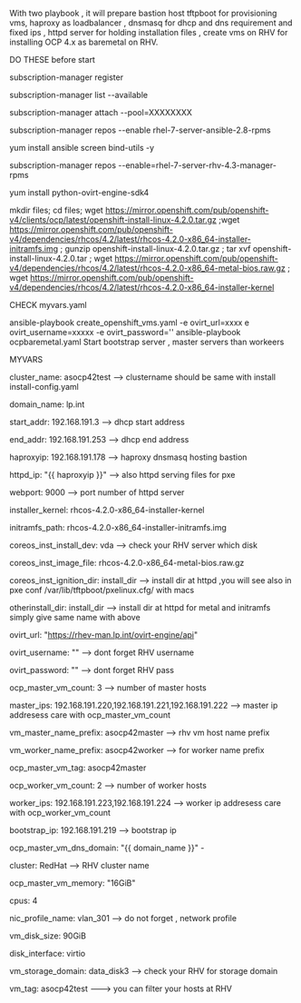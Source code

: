With two playbook , it will prepare bastion host tftpboot for provisioning vms, haproxy as loadbalancer , dnsmasq for dhcp and dns requirement and fixed ips , httpd server for holding installation files , create vms on RHV for installing OCP 4.x as baremetal on RHV. 

DO THESE before start 


subscription-manager register

subscription-manager list --available

subscription-manager attach --pool=XXXXXXXX

subscription-manager repos --enable rhel-7-server-ansible-2.8-rpms

yum install ansible screen bind-utils -y 

subscription-manager repos --enable=rhel-7-server-rhv-4.3-manager-rpms

yum install python-ovirt-engine-sdk4

mkdir files; cd files; wget https://mirror.openshift.com/pub/openshift-v4/clients/ocp/latest/openshift-install-linux-4.2.0.tar.gz ;wget https://mirror.openshift.com/pub/openshift-v4/dependencies/rhcos/4.2/latest/rhcos-4.2.0-x86_64-installer-initramfs.img ; gunzip openshift-install-linux-4.2.0.tar.gz ; tar xvf openshift-install-linux-4.2.0.tar  ;  wget  https://mirror.openshift.com/pub/openshift-v4/dependencies/rhcos/4.2/latest/rhcos-4.2.0-x86_64-metal-bios.raw.gz ; wget https://mirror.openshift.com/pub/openshift-v4/dependencies/rhcos/4.2/latest/rhcos-4.2.0-x86_64-installer-kernel



CHECK myvars.yaml

ansible-playbook create_openshift_vms.yaml -e ovirt_url=xxxx e ovirt_username=xxxxx -e ovirt_password=''
ansible-playbook ocpbaremetal.yaml
Start bootstrap server , master servers than workeers



MYVARS

cluster_name: asocp42test   --> clustername should be same with install install-config.yaml

domain_name: lp.int

start_addr: 192.168.191.3   --> dhcp start address

end_addr: 192.168.191.253   --> dhcp end address

haproxyip: 192.168.191.178  --> haproxy dnsmasq hosting bastion

httpd_ip: "{{ haproxyip }}" --> also httpd serving files for pxe 

webport: 9000   --> port number of httpd server

installer_kernel: rhcos-4.2.0-x86_64-installer-kernel

initramfs_path: rhcos-4.2.0-x86_64-installer-initramfs.img

coreos_inst_install_dev: vda    --> check your RHV server which disk

coreos_inst_image_file: rhcos-4.2.0-x86_64-metal-bios.raw.gz

coreos_inst_ignition_dir: install_dir --> install dir at httpd ,you will see also in pxe conf /var/lib/tftpboot/pxelinux.cfg/ with macs

otherinstall_dir: install_dir  --> install dir at httpd for metal and initramfs simply give same name with above


ovirt_url: "https://rhev-man.lp.int/ovirt-engine/api"

ovirt_username: ""   --> dont forget RHV  username

ovirt_password: ""   --> dont forget RHV pass

ocp_master_vm_count: 3  --> number of master hosts 

master_ips: 192.168.191.220,192.168.191.221,192.168.191.222  --> master ip addresess care with ocp_master_vm_count

vm_master_name_prefix: asocp42master   --> rhv vm host name prefix

vm_worker_name_prefix: asocp42worker   --> for worker name prefix 

ocp_master_vm_tag: asocp42master    

ocp_worker_vm_count: 2    --> number of worker hosts

worker_ips: 192.168.191.223,192.168.191.224  --> worker ip addresess care with ocp_worker_vm_count

bootstrap_ip: 192.168.191.219  --> bootstrap ip 

ocp_master_vm_dns_domain: "{{ domain_name }}"   -

cluster: RedHat   --> RHV cluster name 

ocp_master_vm_memory: "16GiB"

cpus: 4

nic_profile_name: vlan_301  --> do not forget , network profile 

vm_disk_size: 90GiB

disk_interface: virtio

vm_storage_domain: data_disk3 --> check your RHV for storage domain

vm_tag: asocp42test ---> you can filter your hosts at RHV


